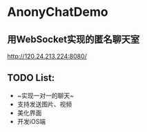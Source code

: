 # AnonyChatDemo

## 用WebSocket实现的匿名聊天室
<http://120.24.213.224:8080/>
## TODO List:
 * ~实现一对一的聊天~
 * 支持发送图片、视频
 * 美化界面
 * 开发iOS端

